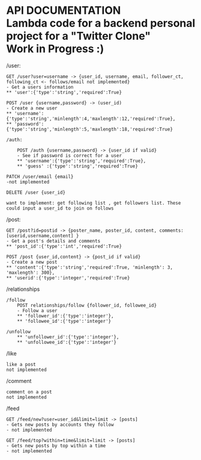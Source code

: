 API DOCUMENTATION <br>
Lambda code for a backend personal project for a "Twitter Clone" <br>
Work in Progress :)
=================

/user:

    GET /user?user=username -> {user_id, username, email, follower_ct, following_ct <- follows/email not implemented}
    - Get a users information
    ** 'user':{'type':'string','required':True}
    
    POST /user {username,password} -> (user_id)
    - Create a new user
    ** 'username':{'type':'string','minlength':4,'maxlength':12,'required':True},
    ** 'password':{'type':'string','minlength':5,'maxlength':18,'required':True}

    /auth:

        POST /auth {username,password} -> {user_id if valid}
        - See if password is correct for a user
        ** 'username':{'type':'string','required':True},
        ** 'guess' :{'type':'string','required':True}
    
    PATCH /user/email {email}
    -not implemented 

    DELETE /user {user_id}

    want to implement: get following list , get followers list. These could input a user_id to join on follows

/post:

    GET /post?id=postid -> {poster_name, poster_id, content, comments:[userid,username,content] }
    - Get a post's details and comments
    ** 'post_id':{'type':'int','required':True}

    POST /post {user_id,content} -> {post_id if valid}
    - Create a new post
    ** 'content':{'type':'string','required':True, 'minlength': 3, 'maxlength': 300},
    ** 'userid':{'type':'integer','required':True}


/relationships

    /follow
        POST relationships/follow {follower_id, followee_id}
        - Follow a user
        ** 'follower_id':{'type':'integer'},
        ** 'followee_id':{'type':'integer'}

    /unfollow
        ** 'unfollower_id':{'type':'integer'},
        ** 'unfollowee_id':{'type':'integer'}

/like

    like a post
    not implemented

/comment

    comment on a post
    not implemented

/feed

    GET /feed/new?user=user_id&limit=limit -> [posts]
    - Gets new posts by accounts they follow
    - not implemented

    GET /feed/top?within=time&limit=limit -> [posts]
    - Gets new posts by top within a time
    - not implemented
    

